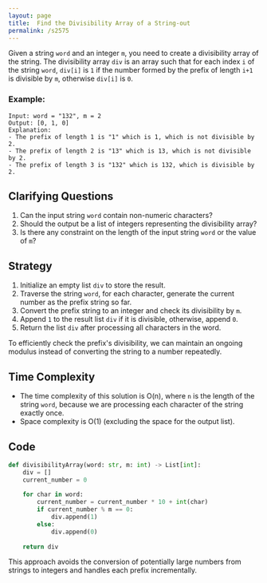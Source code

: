 ```yaml
---
layout: page
title:  Find the Divisibility Array of a String-out
permalink: /s2575
---
```


Given a string `word` and an integer `m`, you need to create a divisibility array of the string. The divisibility array `div` is an array such that for each index `i` of the string `word`, `div[i]` is `1` if the number formed by the prefix of length `i+1` is divisible by `m`, otherwise `div[i]` is `0`.

### Example:
```
Input: word = "132", m = 2
Output: [0, 1, 0]
Explanation:
- The prefix of length 1 is "1" which is 1, which is not divisible by 2.
- The prefix of length 2 is "13" which is 13, which is not divisible by 2.
- The prefix of length 3 is "132" which is 132, which is divisible by 2.
```

## Clarifying Questions
1. Can the input string `word` contain non-numeric characters?
2. Should the output be a list of integers representing the divisibility array?
3. Is there any constraint on the length of the input string `word` or the value of `m`?

## Strategy
1. Initialize an empty list `div` to store the result.
2. Traverse the string `word`, for each character, generate the current number as the prefix string so far.
3. Convert the prefix string to an integer and check its divisibility by `m`.
4. Append `1` to the result list `div` if it is divisible, otherwise, append `0`.
5. Return the list `div` after processing all characters in the word.

To efficiently check the prefix's divisibility, we can maintain an ongoing modulus instead of converting the string to a number repeatedly.

## Time Complexity
- The time complexity of this solution is O(n), where `n` is the length of the string `word`, because we are processing each character of the string exactly once.
- Space complexity is O(1) (excluding the space for the output list).

## Code

```python
def divisibilityArray(word: str, m: int) -> List[int]:
    div = []
    current_number = 0
    
    for char in word:
        current_number = current_number * 10 + int(char)
        if current_number % m == 0:
            div.append(1)
        else:
            div.append(0)
    
    return div
```

This approach avoids the conversion of potentially large numbers from strings to integers and handles each prefix incrementally.